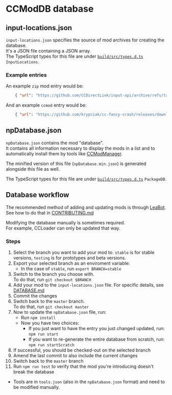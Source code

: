 # CCModDB database

## input-locations.json

`input-locations.json` specifies the source of mod archives for creating the database.  
It's a JSON file containing a JSON array.  
The TypeScript types for this file are under [`build/src/types.d.ts`](/build/src/types.d.ts) `InputLocations`.  

### Example entries

An example `zip` mod entry would be:

```json
    { "url": "https://github.com/CCDirectLink/input-api/archive/refs/tags/v1.0.2.zip" }
```

And an example `ccmod` entry would be:

```json
    { "url": "https://github.com/krypciak/cc-fancy-crash/releases/download/v1.1.0/cc-fancy-crash-1.1.0.ccmod" }
```

## npDatabase.json

`npDatabase.json` contains the mod "database".  
It contains all information necessary to display the mods in a list and to automatically install them by tools like [CCModManager](https://github.com/CCDirectLink/CCModManager).

The minified version of this file (`npDatabase.min.json`) is generated alongside this file as well.  

The TypeScript types for this file are under [`build/src/types.d.ts`](/build/src/types.d.ts) `PackageDB`.  

## Database workflow

The recommended method of adding and updating mods is through [LeaBot](https://github.com/CCDirectLink/ccbot).  
See how to do that in [CONTRIBUTING.md](/docs/CONTRIBUTING.md)  

Modifying the database manually is sometimes required.  
For example, CCLoader can only be updated that way.  
 
### Steps

1. Select the branch you want to add your mod to. `stable` is for stable versions, `testing` is for prototypes and beta versions.
2. Export your selected branch as an enviroment variable:  
   - In the case of `stable`, run `export BRANCH=stable`  
3. Switch to the branch you choose with.  
   To do that, run `git checkout $BRANCH`
4. Add your mod to the `input-locations.json` file. For specific details, see [DATABASE.md](/docs/DATABASE.md)
5. Commit the changes
6. Switch back to the `master` branch.  
   To do that, run `git checkout master`
7. Now to update the `npDatabase.json` file, run:  
	- Run `npm install`  
	- Now you have two choices:
	  - If you just want to have the entry you just changed updated, run:  
	    `npm run start`    
	  - If you want to re-generate the entire database from scratch, run:  
	    `npm run startScratch`  
8. If successful, you should be checked-out on the selected branch
10. Amend the last commit to also include the current changes
11. Switch back to the `master` branch
12. Run `npm run test` to verify that the mod you're introducing doesn't break the database

- Tools are in `tools.json` (also in the `npDatabase.json` format) and need to be modified manually.
